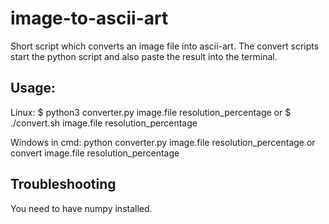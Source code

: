 # image-to-ascii-art

Short script which converts an image file into ascii-art. The convert scripts start the python script and also paste the result into the terminal.

## Usage:

Linux:
$ python3 converter.py image.file resolution_percentage
or
$ ./convert.sh image.file resolution_percentage

Windows in cmd:
python converter.py image.file resolution_percentage
or
convert image.file resolution_percentage

## Troubleshooting

You need to have numpy installed.
